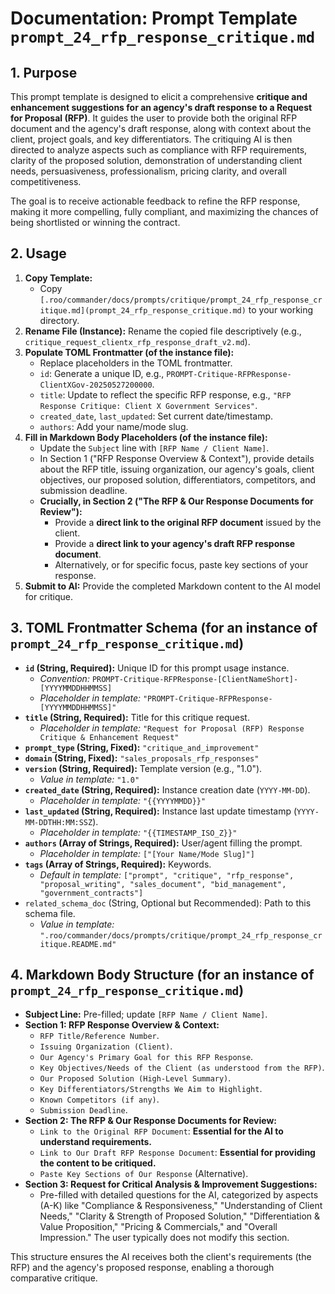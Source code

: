 # Documentation: Prompt Template `prompt_24_rfp_response_critique.md`

## 1. Purpose

This prompt template is designed to elicit a comprehensive **critique and enhancement suggestions for an agency's draft response to a Request for Proposal (RFP)**. It guides the user to provide both the original RFP document and the agency's draft response, along with context about the client, project goals, and key differentiators. The critiquing AI is then directed to analyze aspects such as compliance with RFP requirements, clarity of the proposed solution, demonstration of understanding client needs, persuasiveness, professionalism, pricing clarity, and overall competitiveness.

The goal is to receive actionable feedback to refine the RFP response, making it more compelling, fully compliant, and maximizing the chances of being shortlisted or winning the contract.

## 2. Usage

1.  **Copy Template:**
    *   Copy `[.roo/commander/docs/prompts/critique/prompt_24_rfp_response_critique.md](prompt_24_rfp_response_critique.md)` to your working directory.
2.  **Rename File (Instance):** Rename the copied file descriptively (e.g., `critique_request_clientx_rfp_response_draft_v2.md`).
3.  **Populate TOML Frontmatter (of the instance file):**
    *   Replace placeholders in the TOML frontmatter.
    *   `id`: Generate a unique ID, e.g., `PROMPT-Critique-RFPResponse-ClientXGov-20250527200000`.
    *   `title`: Update to reflect the specific RFP response, e.g., `"RFP Response Critique: Client X Government Services"`.
    *   `created_date`, `last_updated`: Set current date/timestamp.
    *   `authors`: Add your name/mode slug.
4.  **Fill in Markdown Body Placeholders (of the instance file):**
    *   Update the `Subject` line with `[RFP Name / Client Name]`.
    *   In Section 1 ("RFP Response Overview & Context"), provide details about the RFP title, issuing organization, our agency's goals, client objectives, our proposed solution, differentiators, competitors, and submission deadline.
    *   **Crucially, in Section 2 ("The RFP & Our Response Documents for Review"):**
        *   Provide a **direct link to the original RFP document** issued by the client.
        *   Provide a **direct link to your agency's draft RFP response document**.
        *   Alternatively, or for specific focus, paste key sections of your response.
5.  **Submit to AI:** Provide the completed Markdown content to the AI model for critique.

## 3. TOML Frontmatter Schema (for an instance of `prompt_24_rfp_response_critique.md`)

*   **`id` (String, Required):** Unique ID for this prompt usage instance.
    *   *Convention:* `PROMPT-Critique-RFPResponse-[ClientNameShort]-[YYYYMMDDHHMMSS]`
    *   *Placeholder in template:* `"PROMPT-Critique-RFPResponse-[YYYYMMDDHHMMSS]"`
*   **`title` (String, Required):** Title for this critique request.
    *   *Placeholder in template:* `"Request for Proposal (RFP) Response Critique & Enhancement Request"`
*   **`prompt_type` (String, Fixed):** `"critique_and_improvement"`
*   **`domain` (String, Fixed):** `"sales_proposals_rfp_responses"`
*   **`version` (String, Required):** Template version (e.g., "1.0").
    *   *Value in template:* `"1.0"`
*   **`created_date` (String, Required):** Instance creation date (`YYYY-MM-DD`).
    *   *Placeholder in template:* `"{{YYYYMMDD}}"`
*   **`last_updated` (String, Required):** Instance last update timestamp (`YYYY-MM-DDTHH:MM:SSZ`).
    *   *Placeholder in template:* `"{{TIMESTAMP_ISO_Z}}"`
*   **`authors` (Array of Strings, Required):** User/agent filling the prompt.
    *   *Placeholder in template:* `["[Your Name/Mode Slug]"]`
*   **`tags` (Array of Strings, Required):** Keywords.
    *   *Default in template:* `["prompt", "critique", "rfp_response", "proposal_writing", "sales_document", "bid_management", "government_contracts"]`
*   `related_schema_doc` (String, Optional but Recommended): Path to this schema file.
    *   *Value in template:* `".roo/commander/docs/prompts/critique/prompt_24_rfp_response_critique.README.md"`

## 4. Markdown Body Structure (for an instance of `prompt_24_rfp_response_critique.md`)

*   **Subject Line:** Pre-filled; update `[RFP Name / Client Name]`.
*   **Section 1: RFP Response Overview & Context:**
    *   `RFP Title/Reference Number`.
    *   `Issuing Organization (Client)`.
    *   `Our Agency's Primary Goal for this RFP Response`.
    *   `Key Objectives/Needs of the Client (as understood from the RFP)`.
    *   `Our Proposed Solution (High-Level Summary)`.
    *   `Key Differentiators/Strengths We Aim to Highlight`.
    *   `Known Competitors (if any)`.
    *   `Submission Deadline`.
*   **Section 2: The RFP & Our Response Documents for Review:**
    *   `Link to the Original RFP Document`: **Essential for the AI to understand requirements.**
    *   `Link to Our Draft RFP Response Document`: **Essential for providing the content to be critiqued.**
    *   `Paste Key Sections of Our Response` (Alternative).
*   **Section 3: Request for Critical Analysis & Improvement Suggestions:**
    *   Pre-filled with detailed questions for the AI, categorized by aspects (A-K) like "Compliance & Responsiveness," "Understanding of Client Needs," "Clarity & Strength of Proposed Solution," "Differentiation & Value Proposition," "Pricing & Commercials," and "Overall Impression." The user typically does not modify this section.

This structure ensures the AI receives both the client's requirements (the RFP) and the agency's proposed response, enabling a thorough comparative critique.